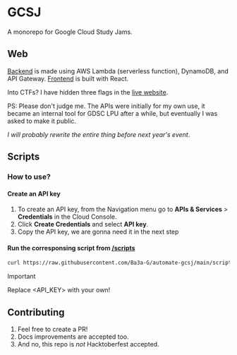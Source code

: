 # GCSJ
A monorepo for Google Cloud Study Jams.

## Web
[Backend](/api/) is made using AWS Lambda (serverless function), DynamoDB, and API Gateway. [Frontend](/frontend/) is built with React.

Into CTFs? I have hidden three flags in the [live website](https://gcsj.gdsclpu.dev/).

PS: Please don't judge me. The APIs were initially for my own use, it became an internal tool for GDSC LPU after a while, but eventually I was asked to make it public.

*I will probably rewrite the entire thing before next year's event*.

## Scripts
### How to use?
#### Create an API key
1. To create an API key, from the Navigation menu go to **APIs & Services** > **Credentials** in the Cloud Console.
2. Click **Create Credentials** and select **API key**.
3. Copy the API key, we are gonna need it in the next step

#### Run the corresponsing script from [/scripts](/scripts/)
```bash
curl https://raw.githubusercontent.com/Ba3a-G/automate-gcsj/main/scripts/genai/challenge_lab.sh | sh -s <API_KEY>
```
> [!IMPORTANT]  
> Replace <API_KEY> with your own!

## Contributing
1. Feel free to create a PR!
2. Docs improvements are accepted too.
3. And no, this repo is _not_ Hacktoberfest accepted.
